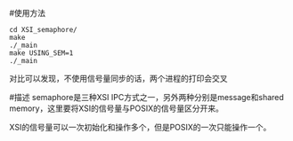 #使用方法
```
cd XSI_semaphore/
make
./_main
make USING_SEM=1
./_main

```

对比可以发现，不使用信号量同步的话，两个进程的打印会交叉

#描述
semaphore是三种XSI IPC方式之一，另外两种分别是message和shared memory，这里要将XSI的信号量与POSIX的信号量区分开来。

XSI的信号量可以一次初始化和操作多个，但是POSIX的一次只能操作一个。

